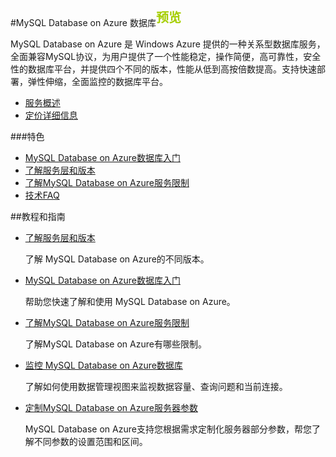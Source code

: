 <properties linkid="" urlDisplayName="" pageTitle="MySQL Database on Azure 数据库 - Azure 微软云" metaKeywords="Azure 云,技术文档,文档与资源,MySQL,数据库,技术指南" description="MySQL Database on Azure的技术帮助让您迅速了解当前业务,选择适合您的性能层级,轻松入门使用,并帮助您监视管理使用数据库,随时查看性能情况。" metaCanonical="" services="MySQL" documentationCenter="Services" title="" authors="" solutions="" manager="" editor="" />

<tags ms.service="mysql" ms.date="" wacn.date=""/>

#MySQL Database on Azure 数据库<sup style="color: #a5ce00; font-weight: bold; text-transform: uppercase; font-family: '微软雅黑'; font-size: 20px;" class="wa-previewTag">预览</sup>
MySQL Database on Azure 是 Windows Azure 提供的一种关系型数据库服务，全面兼容MySQL协议，为用户提供了一个性能稳定，操作简便，高可靠性，安全性的数据库平台，并提供四个不同的版本，性能从低到高按倍数提高。支持快速部署，弹性伸缩，全面监控的数据库平台。
- [服务概述](/home/features/mysql/)- [定价详细信息](/home/features/mysql/#price)
###特色- [MySQL Database on Azure数据库入门](/documentation/articles/mysql-database-get-started/)- [了解服务层和版本](/documentation/articles/mysql-database-performance-guidance-asdb-test-result/)- [了解MySQL Database on Azure服务限制](/documentation/articles/mysql-database-operation-limitation/)- [技术FAQ](/documentation/articles/mysql-database-tech-faq/)
##教程和指南
- [了解服务层和版本](/documentation/articles/mysql-database-performance-guidance-asdb-test-result/)

	了解 MySQL Database on Azure的不同版本。
- [MySQL Database on Azure数据库入门](/documentation/articles/mysql-database-get-started/)

	帮助您快速了解和使用 MySQL Database on Azure。
	- [了解MySQL Database on Azure服务限制](/documentation/articles/mysql-database-operation-limitation/)

	了解MySQL Database on Azure有哪些限制。
	- [监控 MySQL Database on Azure数据库](/documentation/articles/mysql-database-operation-monitoring-metrics/)

	了解如何使用数据管理视图来监视数据容量、查询问题和当前连接。
- [定制MySQL Database on Azure服务器参数](/documentation/articles/mysql-database-advanced-settings)

  MySQL Database on Azure支持您根据需求定制化服务器部分参数，帮您了解不同参数的设置范围和区间。